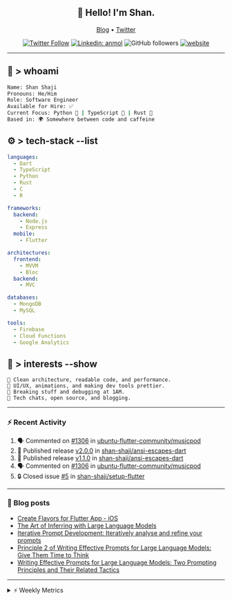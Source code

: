 <h2 align="center">👋 Hello! I'm Shan.</h2>
<p align="center">
  <a href="https://dev.to/shanshaji">Blog</a> •
  <a href="https://twitter.com/intent/follow?screen_name=shan__shaji">Twitter</a>
</p>

<p align="center"><a href="https://twitter.com/intent/follow?screen_name=shan__shaji"><img src="https://img.shields.io/twitter/follow/shan__shaji?style=flat" alt="Twitter Follow"></a>
<a href="https://www.linkedin.com/in/shan-shaji/"><img src="https://img.shields.io/badge/shan-shaji?style=flat-square&amp;logo=Linkedin&amp;logoColor=white&amp;link=https://www.linkedin.com/in/shan-shaji/" alt="Linkedin: anmol"></a>
<img src="https://img.shields.io/github/followers/shan-shaji?label=Follow&amp;style=social" alt="GitHub followers">
<a href="http://shan-shaji.github.io/"><img src="https://img.shields.io/badge/Website-46a2f1.svg?&amp;style=flat-square&amp;logo=Google-Chrome&amp;logoColor=white&amp;link=http://shan-shaji.github.io/" alt="website"></a></p>

<hr>

<!-- README.md -->

## 🧠 > whoami

```bash
Name: Shan Shaji
Pronouns: He/Him
Role: Software Engineer
Available for Hire: ✅
Current Focus: Python 🐍 | TypeScript 🗾 | Rust 🦠
Based in: 🌍 Somewhere between code and caffeine
```



## ⚙️ > tech-stack --list

```yaml
languages:
  - Dart
  - TypeScript
  - Python
  - Rust
  - C
  - R

frameworks:
  backend:
    - Node.js
    - Express
  mobile:
    - Flutter

architectures:
  frontend:
    - MVVM
    - Bloc
  backend:
    - MVC

databases:
  - MongoDB
  - MySQL

tools:
  - Firebase
  - Cloud Functions
  - Google Analytics
```



## 🚀 > interests --show

```
🧠 Clean architecture, readable code, and performance.
🎨 UI/UX, animations, and making dev tools prettier.
🧪 Breaking stuff and debugging at 1AM.
📡 Tech chats, open source, and blogging.
```

---

### ⚡ Recent Activity

<!--START_SECTION:activity-->
1. 🗣 Commented on [#1306](https://github.com/ubuntu-flutter-community/musicpod/issues/1306#issuecomment-2993997219) in [ubuntu-flutter-community/musicpod](https://github.com/ubuntu-flutter-community/musicpod)
2. 🚀 Published release [v2.0.0](https://github.com/shan-shaji/ansi-escapes-dart/releases/tag/v2.0.0) in [shan-shaji/ansi-escapes-dart](https://github.com/shan-shaji/ansi-escapes-dart)
3. 🚀 Published release [v1.1.0](https://github.com/shan-shaji/ansi-escapes-dart/releases/tag/v1.1.0) in [shan-shaji/ansi-escapes-dart](https://github.com/shan-shaji/ansi-escapes-dart)
4. 🗣 Commented on [#1306](https://github.com/ubuntu-flutter-community/musicpod/issues/1306#issuecomment-2971818271) in [ubuntu-flutter-community/musicpod](https://github.com/ubuntu-flutter-community/musicpod)
5. 🔒 Closed issue [#5](https://github.com/shan-shaji/setup-flutter/issues/5) in [shan-shaji/setup-flutter](https://github.com/shan-shaji/setup-flutter)
<!--END_SECTION:activity-->

---

### 📕 Blog posts

<!-- BLOG-POST-LIST:START -->
- [Create Flavors for Flutter App - iOS](https://dev.to/shanshaji/create-flavors-for-flutter-app-ios-fnl)
- [The Art of Inferring with Large Language Models](https://dev.to/shanshaji/the-art-of-inferring-with-large-language-models-243m)
- [Iterative Prompt Development: Iteratively analyse and refine your prompts](https://dev.to/shanshaji/iterative-prompt-development-iteratively-analyse-and-refine-your-prompts-3ibl)
- [Principle 2 of Writing Effective Prompts for Large Language Models: Give Them Time to Think](https://dev.to/shanshaji/principle-2-of-writing-effective-prompts-for-large-language-models-give-them-time-to-think-25j3)
- [Writing Effective Prompts for Large Language Models: Two Prompting Principles and Their Related Tactics](https://dev.to/shanshaji/writing-effective-prompts-for-large-language-models-two-prompting-principles-and-their-related-tactics-151a)
<!-- BLOG-POST-LIST:END -->

<hr>
<details>
    <summary>⚡ Weekly Metrics</summary>
    <p>
    
<!--START_SECTION:waka-->
![Code Time](http://img.shields.io/badge/Code%20Time-2%2C963%20hrs%207%20mins-blue)

![Profile Views](http://img.shields.io/badge/Profile%20Views-1-blue)

**🐱 My GitHub Data** 

> 📦 ? Used in GitHub's Storage 
 > 
> 🏆 180 Contributions in the Year 2025
 > 
> 💼 Opted to Hire
 > 
> 📜 117 Public Repositories 
 > 
> 🔑 0 Private Repositories 
 > 
**I'm an Early 🐤** 

```text
🌞 Morning                7988 commits        █████░░░░░░░░░░░░░░░░░░░░   21.74 % 
🌆 Daytime                14528 commits       ██████████░░░░░░░░░░░░░░░   39.53 % 
🌃 Evening                12975 commits       █████████░░░░░░░░░░░░░░░░   35.31 % 
🌙 Night                  1260 commits        █░░░░░░░░░░░░░░░░░░░░░░░░   03.43 % 
```
📅 **I'm Most Productive on Thursday** 

```text
Monday                   4781 commits        ███░░░░░░░░░░░░░░░░░░░░░░   13.01 % 
Tuesday                  5781 commits        ████░░░░░░░░░░░░░░░░░░░░░   15.73 % 
Wednesday                5474 commits        ████░░░░░░░░░░░░░░░░░░░░░   14.89 % 
Thursday                 8279 commits        ██████░░░░░░░░░░░░░░░░░░░   22.53 % 
Friday                   5301 commits        ████░░░░░░░░░░░░░░░░░░░░░   14.42 % 
Saturday                 3073 commits        ██░░░░░░░░░░░░░░░░░░░░░░░   08.36 % 
Sunday                   4062 commits        ███░░░░░░░░░░░░░░░░░░░░░░   11.05 % 
```


📊 **This Week I Spent My Time On** 

```text
🕑︎ Time Zone: Europe/Vienna

💬 Programming Languages: 
Dart                     10 hrs 36 mins      █████████████████████░░░░   82.10 % 
YAML                     50 mins             ██░░░░░░░░░░░░░░░░░░░░░░░   06.50 % 
Markdown                 27 mins             █░░░░░░░░░░░░░░░░░░░░░░░░   03.55 % 
JavaScript               16 mins             █░░░░░░░░░░░░░░░░░░░░░░░░   02.16 % 
Diff                     14 mins             ░░░░░░░░░░░░░░░░░░░░░░░░░   01.92 % 

🔥 Editors: 
Android Studio           9 hrs 47 mins       ███████████████████░░░░░░   75.71 % 
VS Code                  3 hrs 8 mins        ██████░░░░░░░░░░░░░░░░░░░   24.29 % 

🐱‍💻 Projects: 
mobile-b                 9 hrs 8 mins        ██████████████████░░░░░░░   70.76 % 
ansi-escapes-dart        2 hrs 27 mins       █████░░░░░░░░░░░░░░░░░░░░   19.03 % 
novnc-pve                23 mins             █░░░░░░░░░░░░░░░░░░░░░░░░   03.09 % 
3.24.0                   19 mins             █░░░░░░░░░░░░░░░░░░░░░░░░   02.52 % 
flutter_libphonenumber   18 mins             █░░░░░░░░░░░░░░░░░░░░░░░░   02.42 % 

💻 Operating System: 
Mac                      12 hrs 55 mins      █████████████████████████   100.00 % 
```

**I Mostly Code in Dart** 

```text
Dart                     39 repos            █████████░░░░░░░░░░░░░░░░   35.14 % 
HTML                     15 repos            ███░░░░░░░░░░░░░░░░░░░░░░   13.51 % 
TypeScript               9 repos             ██░░░░░░░░░░░░░░░░░░░░░░░   08.11 % 
Python                   6 repos             █░░░░░░░░░░░░░░░░░░░░░░░░   05.41 % 
TeX                      1 repo              ░░░░░░░░░░░░░░░░░░░░░░░░░   00.90 % 
```




 Last Updated on 26/06/2025 18:58:13 UTC
<!--END_SECTION:waka-->

</p>
 </details>
